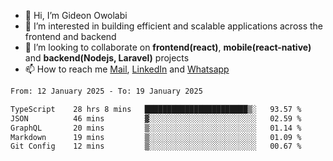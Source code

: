 - 👋 Hi, I’m Gideon Owolabi
- 👀 I’m interested in building efficient and scalable applications across the frontend and backend
- 💞️ I’m looking to collaborate on <b>frontend(react)</b>, <b>mobile(react-native)</b> and <b>backend(Nodejs, Laravel)</b> projects
- 📫 How to reach me <a href="mailto:gideoniyin2021@gmail.com">Mail</a>, <a href="https://www.linkedin.com/in/gideon-owolabi-9b667a232/">LinkedIn</a> and <a href="https://wa.me/2348055377085">Whatsapp</a>

<!---
gude1/gude1 is a ✨ special ✨ repository because its `README.md` (this file) appears on your GitHub profile.
You can click the Preview link to take a look at your changes.
--->

<!--START_SECTION:waka-->

```txt
From: 12 January 2025 - To: 19 January 2025

TypeScript    28 hrs 8 mins   ███████████████████████▒░   93.57 %
JSON          46 mins         ▓░░░░░░░░░░░░░░░░░░░░░░░░   02.59 %
GraphQL       20 mins         ▒░░░░░░░░░░░░░░░░░░░░░░░░   01.14 %
Markdown      19 mins         ▒░░░░░░░░░░░░░░░░░░░░░░░░   01.09 %
Git Config    12 mins         ▒░░░░░░░░░░░░░░░░░░░░░░░░   00.67 %
```

<!--END_SECTION:waka-->

